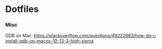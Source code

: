 # Dotfiles

### Misc

GDB on Mac:
https://stackoverflow.com/questions/49222683/how-do-i-install-gdb-on-macos-10-13-3-high-sierra
